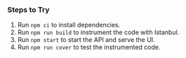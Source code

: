 ### Steps to Try

1. Run `npm ci` to install dependencies.
1. Run `npm run build` to instrument the code with Istanbul.
1. Run `npm start` to start the API and serve the UI.
1. Run `npm run cover` to test the instrumented code.
